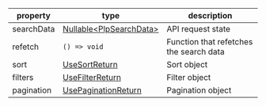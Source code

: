 | property   | type                                                                                                                          | description                             |
| ---------- | ----------------------------------------------------------------------------------------------------------------------------- | --------------------------------------- |
| searchData | [Nullable\<PlpSearchData\>](./?path=/docs/components-cioplpgrid--code-examples#arguments-passed-to-children-via-render-props) | API request state                       |
| refetch    | `() => void`                                                                                                                  | Function that refetches the search data |
| sort       | [UseSortReturn](./?path=/docs/components-sort--code-examples#arguments-passed-to-children-via-render-props)                   | Sort object                             |
| filters    | [UseFilterReturn](./?path=/docs/components-filters--code-examples#arguments-passed-to-children-via-render-props)              | Filter object                           |
| pagination | [UsePaginationReturn](./?path=/docs/components-pagination--code-examples#arguments-passed-to-children-via-render-props)       | Pagination object                       |
